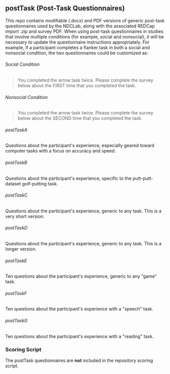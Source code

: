 ## postTask (Post-Task Questionnaires)

This repo contains modifiable (.docx) and PDF versions of generic post-task questionnaires used by the NDCLab, along with the associated REDCap import .zip and survey PDF.  When using post-task questionnaires in studies that involve multiple conditions (for example, social and nonsocial), it will be necessary to update the questionnaire instructions appropriately.  For example, if a participant completes a flanker task in both a social and nonsocial condition, the two questionnaires could be customized as:
###### Social Condition
> You completed the arrow task twice. Please complete the survey below about the FIRST time that you completed the task.
###### Nonsocial Condition
> You completed the arrow task twice. Please complete the survey below about the SECOND time that you completed the task.

###### postTaskA
Questions about the participant's experience, especially geared toward computer tasks with a focus on accuracy and speed.

###### postTaskB
Questions about the participant's experience, specific to the putt-putt-dataset golf-putting task.

###### postTaskC
Questions about the participant's experience, generic to any task.  This is a very short version.

###### postTaskD
Questions about the participant's experience, generic to any task.  This is a longer version.

###### postTaskE
Ten questions about the participant's experience, generic to any "game" task.

###### postTaskF
Ten questions about the participant's experience with a "speech" task.

###### postTaskG
Ten questions about the participant's experience with a "reading" task.


### Scoring Script
The postTask questionnaires are **not** included in the repository scoring script.